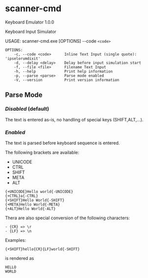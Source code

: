 # scanner-cmd

Keyboard Emulator 1.0.0

Keyboard Input Simulator

USAGE:
    scanner-cmd.exe [OPTIONS] --code `<code>`
```
OPTIONS:
    -c, --code <code>      Inline Text Input (single quote): 'ipselorumdixit'
    -d, --delay <delay>    Delay before input simulation start
    -f, --file <file>      Filename Text Input
    -h, --help             Print help information
    -p, --parse <parse>    Parse mode enabled
    -V, --version          Print version information
```

## Parse Mode

### ***Disabled*** (default)

The text is entered as-is, no handling of special keys (SHIFT,ALT,...).

### ***Enabled***

The text is parsed before keyboard sequence is entered.

The following brackets are available:

- UNICODE
- CTRL
- SHIFT
- META
- ALT

```
{+UNICODE}Hello world{-UNICODE}
{+CTRL}a{-CTRL}
{+SHIFT}Hello World{-SHIFT}
{+META}Hello World{-META}
{+ALT}Hello World{-ALT}
```

Thera are also special conversion of the following characters:
```
- {CR} => \r
- {LF} => \n
```

Examples:

```
{+SHIFT}hello{CR}{LF}world{-SHIFT}
```

is rendered as 

```
HELLO
WORLD
```
